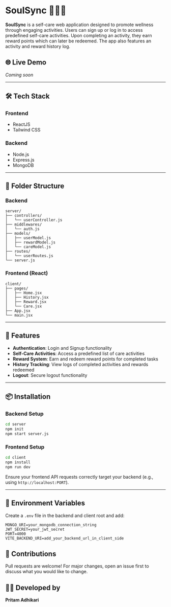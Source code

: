 # SoulSync 🧘‍♀️✨

**SoulSync** is a self-care web application designed to promote wellness through engaging activities. Users can sign up or log in to access predefined self-care activities. Upon completing an activity, they earn reward points which can later be redeemed. The app also features an activity and reward history log.

## 🌐 Live Demo
*Coming soon* 

---

## 🛠️ Tech Stack

### Frontend
- ReactJS
- Tailwind CSS 

### Backend
- Node.js
- Express.js
- MongoDB

---

## 📁 Folder Structure

### Backend
```
server/
├── controllers/
│   └── userController.js
├── middlewares/
│   └── auth.js
├── models/
│   ├── userModel.js
│   ├── rewardModel.js
│   └── careModel.js
├── routes/
│   └── userRoutes.js
└── server.js
```

### Frontend (React)
```
client/
├── pages/
│   ├── Home.jsx
│   ├── History.jsx
│   ├── Reward.jsx
│   └── Care.jsx
├── App.jsx
└── main.jsx
```

---

## 🔐 Features

- **Authentication**: Login and Signup functionality
- **Self-Care Activities**: Access a predefined list of care activities
- **Reward System**: Earn and redeem reward points for completed tasks
- **History Tracking**: View logs of completed activities and rewards redeemed
- **Logout**: Secure logout functionality

---

## 📦 Installation

### Backend Setup

```bash
cd server
npm init
npm start server.js
```

### Frontend Setup

```bash
cd client
npm install 
npm run dev
```

Ensure your frontend API requests correctly target your backend (e.g., using `http://localhost:PORT`).

---

## 🌱 Environment Variables

Create a `.env` file in the backend and client root and add:

```
MONGO_URI=your_mongodb_connection_string
JWT_SECRET=your_jwt_secret
PORT=4000
VITE_BACKEND_URI=add_your_backend_url_in_client_side
```


## 🤝 Contributions

Pull requests are welcome! For major changes, open an issue first to discuss what you would like to change.



## 🧑‍💻 Developed by

**Pritam Adhikari**

